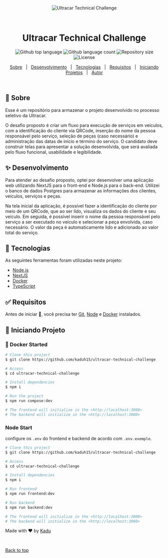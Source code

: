 <div align="center" id="top"> 
  <img src="./.github/app.gif" alt="Ultracar Technical Challenge" />

  &#xa0;

  <!-- <a href="https://ultracartechnicalchallenge.netlify.app">Demo</a> -->
</div>

<h1 align="center">Ultracar Technical Challenge</h1>

<p align="center">
  <img alt="Github top language" src="https://img.shields.io/github/languages/top/kaduh15/ultracar-technical-challenge?color=56BEB8">

  <img alt="Github language count" src="https://img.shields.io/github/languages/count/kaduh15/ultracar-technical-challenge?color=56BEB8">

  <img alt="Repository size" src="https://img.shields.io/github/repo-size/kaduh15/ultracar-technical-challenge?color=56BEB8">

  <img alt="License" src="https://img.shields.io/github/license/kaduh15/ultracar-technical-challenge?color=56BEB8">

  <!-- <img alt="Github issues" src="https://img.shields.io/github/issues/kaduh15/ultracar-technical-challenge?color=56BEB8" /> -->

  <!-- <img alt="Github forks" src="https://img.shields.io/github/forks/kaduh15/ultracar-technical-challenge?color=56BEB8" /> -->

  <!-- <img alt="Github stars" src="https://img.shields.io/github/stars/kaduh15/ultracar-technical-challenge?color=56BEB8" /> -->
</p>

<!-- Status -->

<!-- <h4 align="center"> 
	🚧  Ultracar Technical Challenge 🚀 Under construction...  🚧
</h4> 

<hr> -->

<p align="center">
  <a href="#dart-sobre">Sobre</a> &#xa0; | &#xa0; 
  <a href="#sparkles-desenvolvimento">Desenvolvimento</a> &#xa0; | &#xa0;
  <a href="#rocket-tecnologias">Tecnologias</a> &#xa0; | &#xa0;
  <a href="#white_check_mark-requisitos">Requisitos</a> &#xa0; | &#xa0;
  <a href="#checkered_flag-iniciando_projetos">Iniciando Projetos</a> &#xa0; | &#xa0;
  <a href="https://github.com/kaduh15" target="_blank">Autor</a>
</p>

<br>

## :dart: Sobre ##

Esse é um repositório para armazenar o projeto desenvolvido no processo seletivo da Ultracar.

O desafio proposto é criar um fluxo para execução de serviços em veículos, com a identificação do cliente via QRCode, inserção do nome da pessoa responsável pelo serviço, seleção de peças (caso necessário) e administração das datas de início e término do serviço. O candidato deve construir telas para apresentar a solução desenvolvida, que será avaliada pelo fluxo funcional, usabilidade e legibilidade.

## :sparkles: Desenvolvimento ##

Para atender ao desafio proposto, optei por desenvolver uma aplicação web utilizando NextJS para o front-end e Node.js para o back-end. Utilizei o banco de dados Postgres para armazenar as informações dos clientes, veículos, serviços e peças.

Na tela inicial da aplicação, é possível fazer a identificação do cliente por meio de um QRCode, que ao ser lido, visualiza os dados do cliente e seu veículo. Em seguida, é possível inserir o nome da pessoa responsável pelo serviço a ser executado no veículo e selecionar a peça envolvida, caso necessário. O valor da peça é automaticamente lido e adicionado ao valor total do serviço.

## :rocket: Tecnologias ##

As seguintes ferramentas foram utilizadas neste projeto:

- [Node.js](https://nodejs.org/en/)
- [NextJS](https://nextjs.org/)
- [Docker](https://www.docker.com/)
- [TypeScript](https://www.typescriptlang.org/)

## :white_check_mark: Requisitos ##

Antes de iniciar :checkered_flag:, você precisa ter [Git](https://git-scm.com), [Node](https://nodejs.org/en/) e [Docker](https://www.docker.com/) instalados.

## :checkered_flag: Iniciando Projeto ##

### 🐋 Docker Started ###
```bash
# Clone this project
$ git clone https://github.com/kaduh15/ultracar-technical-challenge

# Access
$ cd ultracar-technical-challenge

# Install dependencies
$ npm i

# Run the project
$ npm run compose:dev

# The frontend will initialize in the <http://localhost:3000>
# The backend will initialize in the <http://localhost:3000>
```

### Node Start ###

configure os ``.env`` do frontend e backend de acordo com ``.env.exemple``.

```bash
# Clone this project
$ git clone https://github.com/kaduh15/ultracar-technical-challenge

# Access
$ cd ultracar-technical-challenge

# Install dependencies
$ npm i

# Run frontend
$ npm run frontend:dev

# Run backend
$ npm run backend:dev

# The frontend will initialize in the <http://localhost:3000>
# The backend will initialize in the <http://localhost:3000>
```

Made with :heart: by <a href="https://github.com/kaduh15" target="_blank">Kadu</a>

&#xa0;

<a href="#top">Back to top</a>
